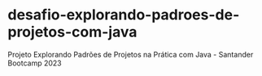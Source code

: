 # desafio-explorando-padroes-de-projetos-com-java
Projeto Explorando Padrões de Projetos na Prática com Java - Santander Bootcamp 2023
